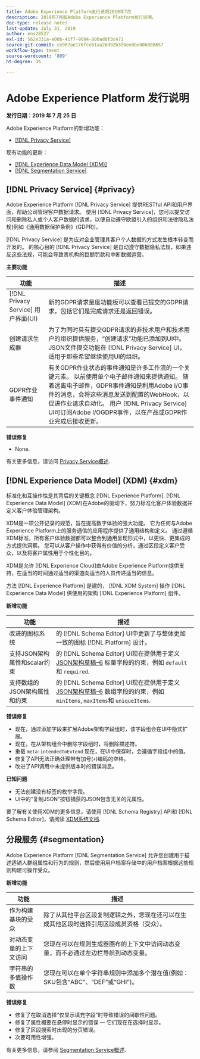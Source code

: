 ```yaml
---
title: Adobe Experience Platform发行说明2019年7月
description: 2019年7月版Adobe Experience Platform发行说明。
doc-type: release notes
last-update: July 31, 2019
author: ens28527
exl-id: 562e331a-a00b-41f7-9684-800ad0f3c471
source-git-commit: ce967ae176fce81aa26d92b3f0ee8be006808657
workflow-type: tm+mt
source-wordcount: '809'
ht-degree: 3%

---
```


# Adobe Experience Platform 发行说明

**发行日期：2019 年 7 月 25 日**

Adobe Experience Platform的新增功能：

* [[!DNL Privacy Service]](#privacy)

现有功能的更新：

* [[!DNL Experience Data Model (XDM)]](#xdm)
* [[!DNL Segmentation Service]](#segmentation)

## [!DNL Privacy Service] {#privacy}

Adobe Experience Platform [!DNL Privacy Service] 提供RESTful API和用户界面，帮助公司管理客户数据请求。 使用 [!DNL Privacy Service]，您可以提交访问和删除私人或个人客户数据的请求，以便自动遵守欧盟引入的组织和法律隐私法规(例如《通用数据保护条例》(GDPR))。

[!DNL Privacy Service] 是为应对企业管理其客户个人数据的方式发生根本转变而开发的。 的核心目的 [!DNL Privacy Service] 是自动遵守数据隐私法规，如果违反这些法规，可能会导致贵机构的巨额罚款和中断数据运营。

**主要功能**

| 功能 | 描述 |
|---|---|
| [!DNL Privacy Service] 用户界面(UI) | 新的GDPR请求量度功能板可以查看已提交的GDPR请求，包括它们是完成请求还是返回错误。 |
| 创建请求生成器 | 为了为同时具有提交GDPR请求的非技术用户和技术用户的组织提供服务，“创建请求”功能已添加到UI中。 JSON文件提交功能在 [!DNL Privacy Service] UI，适用于那些希望继续使用UI的组织。 |
| GDPR作业事件通知 | 有关GDPR作业状态的事件通知是许多工作流的一个关键元素。 以前使用单个电子邮件通知来提供通知。 随着远离电子邮件，GDPR事件通知是利用Adobe I/O事件的消息，会将这些消息发送到配置的WebHook，以促进作业请求自动化。 用户 [!DNL Privacy Service] UI可订阅Adobe I/OGDPR事件，以在产品或GDPR作业完成后接收更新。 |

**错误修复**

* None.

有关更多信息，请访问 [Privacy Service概述](../../privacy-service/home.md).

## [!DNL Experience Data Model] (XDM) {#xdm}

标准化和互操作性是其背后的关键概念 [!DNL Experience Platform]. [!DNL Experience Data Model] (XDM)在Adobe的驱动下，努力标准化客户体验数据并定义客户体验管理架构。

XDM是一项公开记录的规范，旨在提高数字体验的强大功能。 它为任何与Adobe Experience Platform上的服务通信的应用程序提供了通用结构和定义。 通过遵循XDM标准，所有客户体验数据都可以整合到通用呈现形式中，以更快、更集成的方式提供洞察。 您可以从客户操作中获得有价值的分析，通过区段定义客户受众，以及将客户属性用于个性化目的。

XDM是允许 [!DNL Experience Cloud]由Adobe Experience Platform提供支持，在适当的时间通过适当的渠道向适当的人员传递适当的信息。

方法 [!DNL Experience Platform] 是建的， [!DNL XDM System] 操作 [!DNL Experience Data Model] 供使用的架构 [!DNL Experience Platform] 组件。

**新增功能**

| 功能 | 描述 |
|---|---|
| 改进的图标系统 | 的 [!DNL Schema Editor] UI中更新了与整体更加一致的图标 [!DNL Platform] 设计。 |
| 支持JSON架构属性和scalar约束 | 的 [!DNL Schema Editor] UI现在提供用于定义 [JSON架构草稿–6](https://tools.ietf.org/html/draft-wright-json-schema-01) 标量字段的约束，例如 `default` 和 `required`. |
| 支持数组的JSON架构属性和约束 | 的 [!DNL Schema Editor] UI现在提供用于定义 [JSON架构草稿–6](https://tools.ietf.org/html/draft-wright-json-schema-01) 数组字段的约束，例如 `minItems`, `maxItems`和 `uniqueItems`. |

**错误修复**

* 现在，通过添加字段来扩展Adobe架构字段组时，该字段组会在UI中隐式扩展。
* 现在，在从架构组合中删除字段组时，将删除描述符。
* 重载 `meta:intendedToExtend` 现在，在UI中保存时，会遵循字段组中的值。
* 修复了API无法正确处理带有加号(`+`)编码的空格。
* 改进了API调用中未提供版本时的错误消息。

**已知问题**

* 无法创建没有标签的枚举字段。
* UI中的“复制JSON”按钮捕获的JSON包含无关的元属性。

要了解有关使用XDM的更多信息，请使用 [!DNL Schema Registry] API和 [!DNL Schema Editor]，请阅读 [XDM系统文档](../../xdm/home.md).

## 分段服务 {#segmentation}

Adobe Experience Platform [!DNL Segmentation Service] 允许您创建用于描述适销人群组属性和行为的规则，然后使用用户档案存储中的用户档案根据这些规则构建可操作受众。

**新增功能**

| 功能 | 描述 |
| -----------| ---------- |
| 作为构建基块的受众 | 除了从其他平台区段复制逻辑之外，您现在还可以在生成其他区段时选择引用区段成员资格（受众）。 |
| 对动态变量的上下文访问 | 您现在可以在规则生成器画布的上下文中访问动态变量，而不必通过左边栏导航到动态变量。 |
| 字符串的多值操作数 | 您现在可以在单个字符串规则中添加多个潜在值(例如：SKU包含“ABC”、“DEF”或“GHI”)。 |

**错误修复**

* 修复了在取消选择“仅显示填充字段”时导致错误的间歇性问题。
* 修复了属性概要在悬停时显示的错误 — 它们现在在选择时显示。
* 修复了区段搜索时出现的分页错误。
* 次要可用性增强。

有关更多信息，请参阅 [Segmentation Service概述](../../segmentation/home.md).

